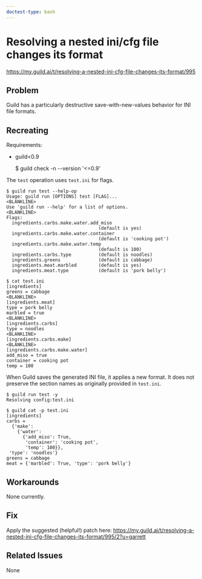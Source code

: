 ```yaml
---
doctest-type: bash
---
```


# Resolving a nested ini/cfg file changes its format

https://my.guild.ai/t/resolving-a-nested-ini-cfg-file-changes-its-format/995

## Problem

Guild has a particularly destructive save-with-new-values behavior for
INI file formats.

## Recreating

Requirements:

- guild<0.9

    $ guild check -n --version '<=0.9'

The `test` operation uses `test.ini` for flags.

    $ guild run test --help-op
    Usage: guild run [OPTIONS] test [FLAG]...
    <BLANKLINE>
    Use 'guild run --help' for a list of options.
    <BLANKLINE>
    Flags:
      ingredients.carbs.make.water.add_miso
                                      (default is yes)
      ingredients.carbs.make.water.container
                                      (default is 'cooking pot')
      ingredients.carbs.make.water.temp
                                      (default is 100)
      ingredients.carbs.type          (default is noodles)
      ingredients.greens              (default is cabbage)
      ingredients.meat.marbled        (default is yes)
      ingredients.meat.type           (default is 'pork belly')

    $ cat test.ini
    [ingredients]
    greens = cabbage
    <BLANKLINE>
    [ingredients.meat]
    type = pork belly
    marbled = true
    <BLANKLINE>
    [ingredients.carbs]
    type = noodles
    <BLANKLINE>
    [ingredients.carbs.make]
    <BLANKLINE>
    [ingredients.carbs.make.water]
    add_miso = true
    container = cooking pot
    temp = 100

When Guild saves the generated INI file, it applies a new format. It
does not preserve the section names as originally provided in
`test.ini`.

    $ guild run test -y
    Resolving config:test.ini

    $ guild cat -p test.ini
    [ingredients]
    carbs =
      {'make':
        {'water':
          {'add_miso': True,
           'container': 'cooking pot',
           'temp': 100}},
     'type': 'noodles'}
    greens = cabbage
    meat = {'marbled': True, 'type': 'pork belly'}

## Workarounds

None currently.

## Fix

Apply the suggested (helpful!) patch here:
https://my.guild.ai/t/resolving-a-nested-ini-cfg-file-changes-its-format/995/2?u=garrett

## Related Issues

None
